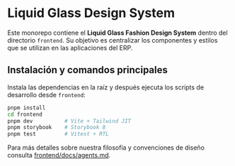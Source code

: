 # Liquid Glass Design System

Este monorepo contiene el **Liquid Glass Fashion Design System** dentro del directorio `frontend`. Su objetivo es centralizar los componentes y estilos que se utilizan en las aplicaciones del ERP.

## Instalación y comandos principales

Instala las dependencias en la raíz y después ejecuta los scripts de desarrollo desde `frontend`:

```bash
pnpm install
cd frontend
pnpm dev          # Vite + Tailwind JIT
pnpm storybook    # Storybook 8
pnpm test         # Vitest + RTL
```

Para más detalles sobre nuestra filosofía y convenciones de diseño consulta [frontend/docs/agents.md](frontend/docs/agents.md).
